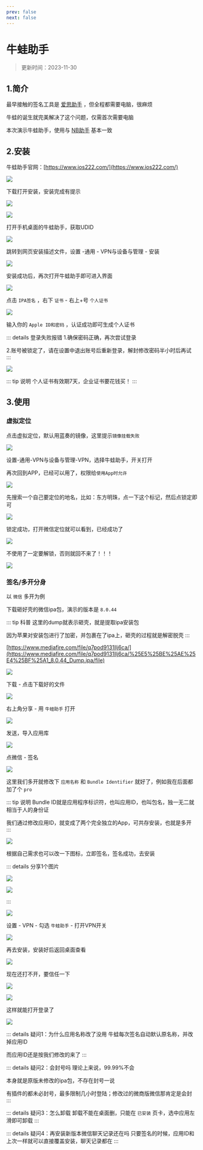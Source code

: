 ```yaml
---
prev: false
next: false
---
```


# 牛蛙助手

> 更新时间：2023-11-30

## 1.简介

最早接触的签名工具是 [爱思助手](https://www.i4.cn/) ，但全程都需要电脑，很麻烦

牛蛙的诞生就完美解决了这个问题，仅需首次需要电脑

本次演示牛蛙助手，使用与 [NB助手](https://nbtool8.com/) 基本一致



## 2.安装


牛蛙助手官网：[https://www.ios222.com/](https://www.ios222.com/)

![](./bullfrog-01.png)


下载打开安装，安装完成有提示


![](./bullfrog-02.png)

![](./bullfrog-03.png)


打开手机桌面的牛蛙助手，获取UDID

![](./bullfrog-04.png)


跳转到网页安装描述文件，设置  -通用 - VPN与设备与管理 - 安装

![](./bullfrog-05.png)


安装成功后，再次打开牛蛙助手即可进入界面

![](./bullfrog-06.png)


点击 `IPA签名` ，右下 `证书` - 右上+号 `个人证书`

![](./bullfrog-07.png)

输入你的 `Apple ID和密码` ，认证成功即可生成个人证书

::: details 登录失败报错
1.确保密码正确，再次尝试登录

2.账号被锁定了，请在设置中退出账号后重新登录，解封修改密码半小时后再试
:::

![](./bullfrog-08.png)

::: tip 说明
个人证书有效期7天，企业证书要花钱买！
:::


## 3.使用



### 虚拟定位


点击虚拟定位，默认用蓝奏的镜像，这里提示`镜像挂载失败`

![](./bullfrog-09.png)


设置-通用-VPN与设备与管理-VPN，选择牛蛙助手，开关打开

再次回到APP，已经可以用了，权限给`使用App时允许`


![](./bullfrog-10.png)


先搜索一个自己要定位的地名，比如：东方明珠，点一下这个标记，然后点锁定即可

![](./bullfrog-11.png)


锁定成功，打开微信定位就可以看到，已经成功了

![](./bullfrog-12.png)


不使用了一定要解锁，否则就回不来了！！！

![](./bullfrog-13.png)




### 签名/多开分身


以 `微信` 多开为例

下载砸好壳的微信ipa包，演示的版本是 `8.0.44`

::: tip 科普
这里的dump就表示砸壳，就是提取ipa安装包

因为苹果对安装包进行了加密，并包裹在了ipa上，砸壳的过程就是解密脱壳
:::

[https://www.mediafire.com/file/q7pod9131llj6ca/](https://www.mediafire.com/file/q7pod9131llj6ca/%25E5%25BE%25AE%25E4%25BF%25A1_8.0.44_Dump.ipa/file)

![](./bullfrog-14.png)

下载 - 点击下载好的文件

![](./bullfrog-15.png)

右上角分享 - 用 `牛蛙助手` 打开

![](./bullfrog-16.png)

发送，导入应用库

![](./bullfrog-17.png)

点微信 - 签名

![](./bullfrog-18.png)

这里我们多开就修改下 `应用名称` 和 `Bundle Identifier` 就好了，例如我在后面都加了个 `pro`

::: tip 说明
Bundle ID就是应用程序标识符，也叫应用ID，也叫包名，独一无二就相当于人的身份证

我们通过修改应用ID，就变成了两个完全独立的App，可共存安装，也就是多开
:::

![](./bullfrog-19.png)

根据自己需求也可以改一下图标，立即签名，签名成功，去安装

::: details 分享1个图片

![](./bullfrog-wechat-icon.png)

![](./bullfrog-wechat-icon2.jpg)

:::

![](./bullfrog-20.png)


设置 - VPN - 勾选 `牛蛙助手` - 打开VPN开关


![](./bullfrog-21.png)

再去安装，安装好后返回桌面查看

![](./bullfrog-22.png)

现在还打不开，要信任一下

![](./bullfrog-23.png)


![](./bullfrog-24.png)

这样就能打开登录了

![](./bullfrog-25.png)



::: details 疑问1：为什么应用名称改了没用
牛蛙每次签名自动默认原名称，并改掉应用ID

而应用ID还是按我们修改的来了
:::


::: details 疑问2：会封号吗
理论上来说，99.99%不会

本身就是原版未修改的ipa包，不存在封号一说

有插件的都未必封号，最多限制几小时登陆；修改过的微商版微信那肯定是会封
:::

::: details 疑问3：怎么卸载
卸载不能在桌面删，只能在 `已安装` 页卡，选中应用左滑即可卸载
:::

::: details 疑问4：再安装新版本微信聊天记录还在吗
只要签名的时候，应用ID和上次一样就可以直接覆盖安装，聊天记录都在
:::




